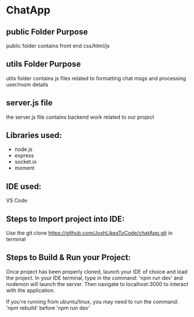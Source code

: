 # ChatApp

## public Folder Purpose 
public folder contains front end css/html/js

## utils Folder Purpose 
utils folder contains js files related to formatting chat msgs and processing user/room details

## server.js file
the server.js file contains backend work related to our project

## Libraries used:
- node.js
- express
- socket.io
- moment

## IDE used: 
VS Code

## Steps to Import project into IDE:
Use the git clone https://github.com/JoshLikesToCode/chatApp.git in terminal

## Steps to Build & Run your Project:
Once project has been properly cloned, launch your IDE of choice and load the project. In your IDE terminal, type in the command: 'npm run dev' and nodemon will launch the server. Then navigate to localhost:3000 to interact with the application.

If you're running from ubuntu/linux, you may need to run the command: 'npm rebuild' before 'npm run dev'
